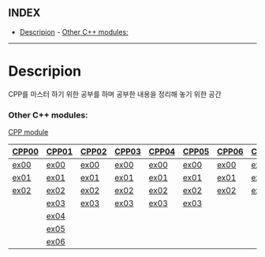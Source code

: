 ## INDEX

- [Descripion](#descripion)
		- [Other C++ modules:](#other-c-modules)
---

# Descripion

CPP를 마스터 하기 위한 공부를 하며 공부한 내용을 정리해 놓기 위한 공간   

### Other C++ modules:

[CPP module](https://github.com/KenWR/CppStudy/tree/master/42seoul)

[CPP00](https://github.com/KenWR/CppStudy/tree/master/42seoul/cpp00) | [CPP01](https://github.com/KenWR/CppStudy/tree/master/42seoul/cpp01) | [CPP02](https://github.com/KenWR/CppStudy/tree/master/42seoul/cpp02) | [CPP03](https://github.com/KenWR/CppStudy/tree/master/42seoul/cpp03) | [CPP04](https://github.com/KenWR/CppStudy/tree/master/42seoul/cpp04) | [CPP05](https://github.com/KenWR/CppStudy/tree/master/42seoul/cpp05) | [CPP06](https://github.com/KenWR/CppStudy/tree/master/42seoul/cpp06) | [CPP07](https://github.com/KenWR/CppStudy/tree/master/42seoul/cpp07) | [CPP08](https://github.com/KenWR/CppStudy/tree/master/42seoul/cpp08) | [CPP09](https://github.com/KenWR/CppStudy/tree/master/42seoul/cpp09) |
-------------|-------------|-------------|-------------|-------------|-------------|-------------|-------------|-------------|-------------|
[ex00](https://github.com/KenWR/CppStudy/tree/master/42seoul/cpp00/ex00) | [ex00](https://github.com/KenWR/CppStudy/tree/master/42seoul/cpp01/ex00) | [ex00](https://github.com/KenWR/CppStudy/tree/master/42seoul/cpp02/ex00) | [ex00](https://github.com/KenWR/CppStudy/tree/master/42seoul/cpp03/ex00) | [ex00](https://github.com/KenWR/CppStudy/tree/master/42seoul/cpp04/ex00) | [ex00](https://github.com/KenWR/CppStudy/tree/master/42seoul/cpp05/ex00) | [ex00](https://github.com/KenWR/CppStudy/tree/master/42seoul/cpp06/ex00) | [ex00](https://github.com/KenWR/CppStudy/tree/master/42seoul/cpp07/ex00) | [ex00](https://github.com/KenWR/CppStudy/tree/master/42seoul/cpp08/ex00) | [ex00](https://github.com/KenWR/CppStudy/tree/master/42seoul/cpp09/ex00) |
[ex01](https://github.com/KenWR/CppStudy/tree/master/42seoul/cpp00/ex01) | [ex01](https://github.com/KenWR/CppStudy/tree/master/42seoul/cpp01/ex01) | [ex01](https://github.com/KenWR/CppStudy/tree/master/42seoul/cpp02/ex01) | [ex01](https://github.com/KenWR/CppStudy/tree/master/42seoul/cpp03/ex01) | [ex01](https://github.com/KenWR/CppStudy/tree/master/42seoul/cpp04/ex01) | [ex01](https://github.com/KenWR/CppStudy/tree/master/42seoul/cpp05/ex01) | [ex01](https://github.com/KenWR/CppStudy/tree/master/42seoul/cpp06/ex01) | [ex01](https://github.com/KenWR/CppStudy/tree/master/42seoul/cpp07/ex01) | [ex01](https://github.com/KenWR/CppStudy/tree/master/42seoul/cpp08/ex01) | [ex01](https://github.com/KenWR/CppStudy/tree/master/42seoul/cpp09/ex01) |
[ex02](https://github.com/KenWR/CppStudy/tree/master/42seoul/cpp00/ex02) | [ex02](https://github.com/KenWR/CppStudy/tree/master/42seoul/cpp01/ex02) | [ex02](https://github.com/KenWR/CppStudy/tree/master/42seoul/cpp02/ex02) | [ex02](https://github.com/KenWR/CppStudy/tree/master/42seoul/cpp03/ex02) | [ex02](https://github.com/KenWR/CppStudy/tree/master/42seoul/cpp04/ex02) | [ex02](https://github.com/KenWR/CppStudy/tree/master/42seoul/cpp05/ex02) | [ex02](https://github.com/KenWR/CppStudy/tree/master/42seoul/cpp06/ex02) | [ex02](https://github.com/KenWR/CppStudy/tree/master/42seoul/cpp07/ex02) | [ex02](https://github.com/KenWR/CppStudy/tree/master/42seoul/cpp08/ex02) | [ex02](https://github.com/KenWR/CppStudy/tree/master/42seoul/cpp09/ex02) |
| | [ex03](https://github.com/KenWR/CppStudy/tree/master/42seoul/cpp01/ex03) | [ex03](https://github.com/KenWR/CppStudy/tree/master/42seoul/cpp02/ex03) | [ex03](https://github.com/KenWR/CppStudy/tree/master/42seoul/cpp03/ex03) | [ex03](https://github.com/KenWR/CppStudy/tree/master/42seoul/cpp04/ex03) | [ex03](https://github.com/KenWR/CppStudy/tree/master/42seoul/cpp05/ex03) | | | | |
| | [ex04](https://github.com/KenWR/CppStudy/tree/master/42seoul/cpp01/ex04) | | | | | | | | |
| | [ex05](https://github.com/KenWR/CppStudy/tree/master/42seoul/cpp01/ex05) | | | | | | | | |
| | [ex06](https://github.com/KenWR/CppStudy/tree/master/42seoul/cpp01/ex06) | | | | | | | | |
